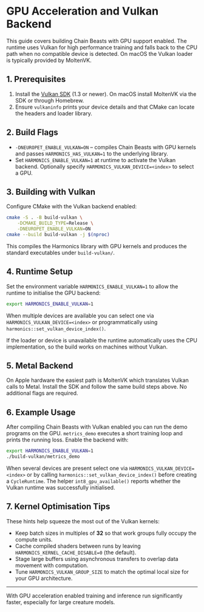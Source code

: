 # GPU Acceleration and Vulkan Backend

This guide covers building Chain Beasts with GPU support enabled. The runtime uses Vulkan for high performance training and falls back to the CPU path when no compatible device is detected. On macOS the Vulkan loader is typically provided by MoltenVK.

## 1. Prerequisites

1. Install the [Vulkan SDK](https://vulkan.lunarg.com/) (1.3 or newer). On macOS install MoltenVK via the SDK or through Homebrew.
2. Ensure `vulkaninfo` prints your device details and that CMake can locate the headers and loader library.

## 2. Build Flags

* `-DNEUROPET_ENABLE_VULKAN=ON` – compiles Chain Beasts with GPU kernels and passes `HARMONICS_HAS_VULKAN=1` to the underlying library.
* Set `HARMONICS_ENABLE_VULKAN=1` at runtime to activate the Vulkan backend. Optionally specify `HARMONICS_VULKAN_DEVICE=<index>` to select a GPU.

## 3. Building with Vulkan

Configure CMake with the Vulkan backend enabled:
```bash
cmake -S . -B build-vulkan \
    -DCMAKE_BUILD_TYPE=Release \
    -DNEUROPET_ENABLE_VULKAN=ON
cmake --build build-vulkan -j $(nproc)
```
This compiles the Harmonics library with GPU kernels and produces the standard executables under `build-vulkan/`.

## 4. Runtime Setup

Set the environment variable `HARMONICS_ENABLE_VULKAN=1` to allow the runtime to initialise the GPU backend:
```bash
export HARMONICS_ENABLE_VULKAN=1
```
When multiple devices are available you can select one via `HARMONICS_VULKAN_DEVICE=<index>` or programmatically using `harmonics::set_vulkan_device_index()`.

If the loader or device is unavailable the runtime automatically uses the CPU implementation, so the build works on machines without Vulkan.

## 5. Metal Backend

On Apple hardware the easiest path is MoltenVK which translates Vulkan calls to Metal. Install the SDK and follow the same build steps above. No additional flags are required.

## 6. Example Usage

After compiling Chain Beasts with Vulkan enabled you can run the demo programs on
the GPU. `metrics_demo` executes a short training loop and prints the running
loss. Enable the backend with:

```bash
export HARMONICS_ENABLE_VULKAN=1
./build-vulkan/metrics_demo
```

When several devices are present select one via `HARMONICS_VULKAN_DEVICE=<index>`
or by calling `harmonics::set_vulkan_device_index()` before creating a
`CycleRuntime`. The helper `int8_gpu_available()` reports whether the Vulkan
runtime was successfully initialised.

## 7. Kernel Optimisation Tips

These hints help squeeze the most out of the Vulkan kernels:

* Keep batch sizes in multiples of **32** so that work groups fully occupy the
  compute units.
* Cache compiled shaders between runs by leaving
  `HARMONICS_KERNEL_CACHE_DISABLE=0` (the default).
* Stage large buffers using asynchronous transfers to overlap data movement
  with computation.
* Tune `HARMONICS_VULKAN_GROUP_SIZE` to match the optimal local size for your
  GPU architecture.

---

With GPU acceleration enabled training and inference run significantly faster, especially for large creature models.
